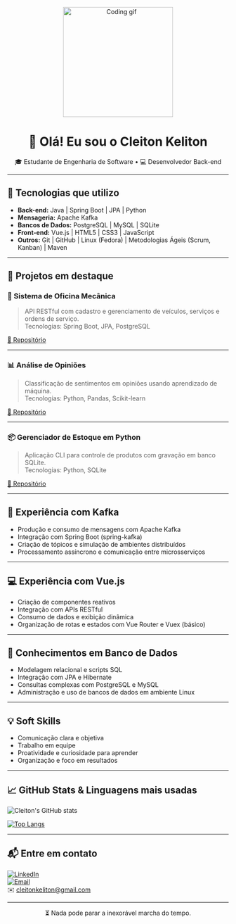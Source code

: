 <p align="center">
  <img src="https://media.giphy.com/media/qgQUggAC3Pfv687qPC/giphy.gif" width="250" alt="Coding gif" />
</p>
<h1 align="center">👋 Olá! Eu sou o Cleiton Keliton</h1>

<p align="center">
🎓 Estudante de Engenharia de Software • 💻 Desenvolvedor Back-end
</p>

---

## 🚀 Tecnologias que utilizo

- **Back-end:** Java | Spring Boot | JPA | Python  
- **Mensageria:** Apache Kafka  
- **Bancos de Dados:** PostgreSQL | MySQL | SQLite  
- **Front-end:** Vue.js | HTML5 | CSS3 | JavaScript  
- **Outros:** Git | GitHub | Linux (Fedora) | Metodologias Ágeis (Scrum, Kanban) | Maven

---

## 💼 Projetos em destaque

### 🔧 Sistema de Oficina Mecânica
> API RESTful com cadastro e gerenciamento de veículos, serviços e ordens de serviço.  
Tecnologias: Spring Boot, JPA, PostgreSQL

[🔗 Repositório](https://github.com/cleitonkeliton/oficina-mecanica)

---

### 📊 Análise de Opiniões
> Classificação de sentimentos em opiniões usando aprendizado de máquina.  
Tecnologias: Python, Pandas, Scikit-learn

[🔗 Repositório](https://github.com/cleitonkeliton/analise-opinioes)

---

### 📦 Gerenciador de Estoque em Python
> Aplicação CLI para controle de produtos com gravação em banco SQLite.  
Tecnologias: Python, SQLite

[🔗 Repositório](https://github.com/cleitonkeliton/controle-estoque-py)

---

## 🔄 Experiência com Kafka

- Produção e consumo de mensagens com Apache Kafka  
- Integração com Spring Boot (spring-kafka)  
- Criação de tópicos e simulação de ambientes distribuídos  
- Processamento assíncrono e comunicação entre microsserviços

---

## 💻 Experiência com Vue.js

- Criação de componentes reativos  
- Integração com APIs RESTful  
- Consumo de dados e exibição dinâmica  
- Organização de rotas e estados com Vue Router e Vuex (básico)

---

## 🧠 Conhecimentos em Banco de Dados

- Modelagem relacional e scripts SQL  
- Integração com JPA e Hibernate  
- Consultas complexas com PostgreSQL e MySQL  
- Administração e uso de bancos de dados em ambiente Linux

---

## 💡 Soft Skills

- Comunicação clara e objetiva  
- Trabalho em equipe  
- Proatividade e curiosidade para aprender  
- Organização e foco em resultados

---

## 📈 GitHub Stats & Linguagens mais usadas

![Cleiton's GitHub stats](https://github-readme-stats.vercel.app/api?username=cleitonkeliton&show_icons=true&theme=radical)

[![Top Langs](https://github-readme-stats.vercel.app/api/top-langs/?username=cleitonkeliton&layout=compact&theme=radical)](https://github.com/cleitonkeliton)

---

## 📬 Entre em contato

[![LinkedIn](https://img.shields.io/badge/LinkedIn-blue?style=flat&logo=linkedin)](https://www.linkedin.com/in/cleiton-keliton-b88b2b315/)  
[![Email](https://img.shields.io/badge/Email-D14836?style=flat&logo=gmail&logoColor=white)](mailto:cleitonkeliton@gmail.com)  
✉️ cleitonkeliton@gmail.com

---

<p align="center">
  ⏳ Nada pode parar a inexorável marcha do tempo.
</p>
